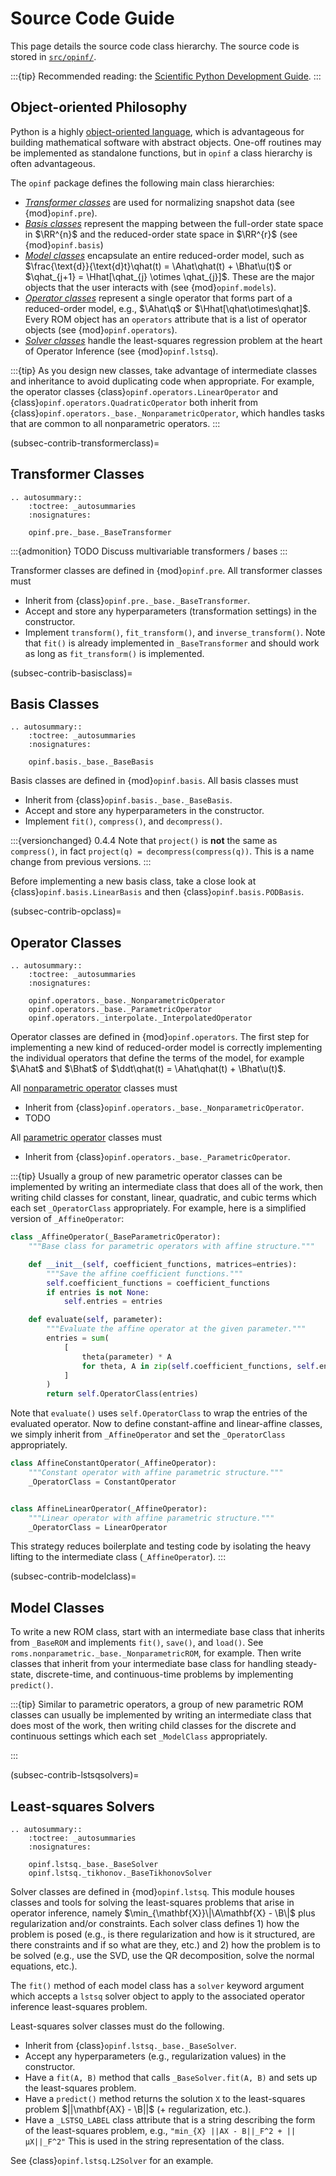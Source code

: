 # Source Code Guide

This page details the source code class hierarchy.
The source code is stored in [`src/opinf/`](https://github.com/Willcox-Research-Group/rom-operator-inference-Python3/tree/main/src/opinf).

:::{tip}
Recommended reading: the [Scientific Python Development Guide](https://learn.scientific-python.org/development/principles/design/).
:::

## Object-oriented Philosophy

Python is a highly [object-oriented language](https://docs.python.org/3/tutorial/classes.html), which is advantageous for building mathematical software with abstract objects.
One-off routines may be implemented as standalone functions, but in `opinf` a class hierarchy is often advantageous.

The `opinf` package defines the following main class hierarchies:

- [_Transformer classes_](subsec-contrib-transformerclass) are used for normalizing snapshot data (see {mod}`opinf.pre`).
- [_Basis classes_](subsec-contrib-basisclass) represent the mapping between the full-order state space in $\RR^{n}$ and the reduced-order state space in $\RR^{r}$ (see {mod}`opinf.basis`)
- [_Model classes_](subsec-contrib-modelclass) encapsulate an entire reduced-order model, such as $\frac{\text{d}}{\text{d}t}\qhat(t) = \Ahat\qhat(t) + \Bhat\u(t)$ or $\qhat_{j+1} = \Hhat[\qhat_{j} \otimes \qhat_{j}]$. These are the major objects that the user interacts with (see {mod}`opinf.models`).
- [_Operator classes_](subsec-contrib-opclass) represent a single operator that forms part of a reduced-order model, e.g., $\Ahat\q$ or $\Hhat[\qhat\otimes\qhat]$. Every ROM object has an `operators` attribute that is a list of operator objects (see {mod}`opinf.operators`).
- [_Solver classes_](subsec-contrib-lstsqsolvers) handle the least-squares regression problem at the heart of Operator Inference (see {mod}`opinf.lstsq`).

:::{tip}
As you design new classes, take advantage of intermediate classes and inheritance to avoid duplicating code when appropriate.
For example, the operator classes {class}`opinf.operators.LinearOperator` and {class}`opinf.operators.QuadraticOperator` both inherit from {class}`opinf.operators._base._NonparametricOperator`, which handles tasks that are common to all nonparametric operators.
:::

(subsec-contrib-transformerclass)=
## Transformer Classes

```{eval-rst}
.. autosummary::
    :toctree: _autosummaries
    :nosignatures:

    opinf.pre._base._BaseTransformer
```

:::{admonition} TODO
Discuss multivariable transformers / bases
:::

Transformer classes are defined in {mod}`opinf.pre`.
All transformer classes must

- Inherit from {class}`opinf.pre._base._BaseTransformer`.
- Accept and store any hyperparameters (transformation settings) in the constructor.
- Implement `transform()`, `fit_transform()`, and `inverse_transform()`. Note that `fit()` is already implemented in `_BaseTransformer` and should work as long as `fit_transform()` is implemented.

(subsec-contrib-basisclass)=
## Basis Classes

```{eval-rst}
.. autosummary::
    :toctree: _autosummaries
    :nosignatures:

    opinf.basis._base._BaseBasis
```

Basis classes are defined in {mod}`opinf.basis`.
All basis classes must

- Inherit from {class}`opinf.basis._base._BaseBasis`.
- Accept and store any hyperparameters in the constructor.
- Implement `fit()`, `compress()`, and `decompress()`.

:::{versionchanged} 0.4.4
Note that `project()` is **not** the same as `compress()`, in fact `project(q) = decompress(compress(q))`.
This is a name change from previous versions.
:::

Before implementing a new basis class, take a close look at {class}`opinf.basis.LinearBasis` and then {class}`opinf.basis.PODBasis`.

(subsec-contrib-opclass)=
## Operator Classes

```{eval-rst}
.. autosummary::
    :toctree: _autosummaries
    :nosignatures:

    opinf.operators._base._NonparametricOperator
    opinf.operators._base._ParametricOperator
    opinf.operators._interpolate._InterpolatedOperator
```

Operator classes are defined in {mod}`opinf.operators`.
The first step for implementing a new kind of reduced-order model is correctly implementing the individual operators that define the terms of the model, for example $\Ahat$ and $\Bhat$ of $\ddt\qhat(t) = \Ahat\qhat(t) + \Bhat\u(t)$.

All [nonparametric operator](sec-operators-nonparametric) classes must

- Inherit from {class}`opinf.operators._base._NonparametricOperator`.
- TODO

All [parametric operator](sec-operators-parametric) classes must

- Inherit from {class}`opinf.operators._base._ParametricOperator`.

:::{tip}
Usually a group of new parametric operator classes can be implemented by writing an intermediate class that does all of the work, then writing child classes for constant, linear, quadratic, and cubic terms which each set `_OperatorClass` appropriately.
For example, here is a simplified version of `_AffineOperator`:

```python
class _AffineOperator(_BaseParametricOperator):
    """Base class for parametric operators with affine structure."""

    def __init__(self, coefficient_functions, matrices=entries):
        """Save the affine coefficient functions."""
        self.coefficient_functions = coefficient_functions
        if entries is not None:
            self.entries = entries

    def evaluate(self, parameter):
        """Evaluate the affine operator at the given parameter."""
        entries = sum(
            [
                theta(parameter) * A
                for theta, A in zip(self.coefficient_functions, self.entries)
            ]
        )
        return self.OperatorClass(entries)
```

Note that `evaluate()` uses `self.OperatorClass` to wrap the entries of the evaluated operator.
Now to define constant-affine and linear-affine classes, we simply inherit from `_AffineOperator` and set the `_OperatorClass` appropriately.

```python
class AffineConstantOperator(_AffineOperator):
    """Constant operator with affine parametric structure."""
    _OperatorClass = ConstantOperator


class AffineLinearOperator(_AffineOperator):
    """Linear operator with affine parametric structure."""
    _OperatorClass = LinearOperator
```

This strategy reduces boilerplate and testing code by isolating the heavy lifting to the intermediate class (`_AffineOperator`).
:::

(subsec-contrib-modelclass)=
## Model Classes

To write a new ROM class, start with an intermediate base class that inherits from `_BaseROM` and implements `fit()`, `save()`, and `load()`.
See `roms.nonparametric._base._NonparametricROM`, for example.
Then write classes that inherit from your intermediate base class for handling steady-state, discrete-time, and continuous-time problems by implementing `predict()`.

:::{tip}
Similar to parametric operators, a group of new parametric ROM classes can usually be implemented by writing an intermediate class that does most of the work, then writing child classes for the discrete and continuous settings which each set `_ModelClass` appropriately.
<!-- For instance, the intermediate class can often implement `fit()`, `save()`, and `load()`, and `_BaseParametricROM` implements `evaluate()`, `predict()`, and `jacobian()` already.
However, it is important to have tailored signatures and detailed docstrings for `fit()` and `predict()`, so these should be carefully defined for every public-facing class. -->
:::

(subsec-contrib-lstsqsolvers)=
## Least-squares Solvers

```{eval-rst}
.. autosummary::
    :toctree: _autosummaries
    :nosignatures:

    opinf.lstsq._base._BaseSolver
    opinf.lstsq._tikhonov._BaseTikhonovSolver
```

Solver classes are defined in {mod}`opinf.lstsq`.
This module houses classes and tools for solving the least-squares problems that arise in operator inference, namely $\min_{\mathbf{X}}\|\A\mathbf{X} - \B\|$ plus regularization and/or constraints.
Each solver class defines 1) how the problem is posed (e.g., is there regularization and how is it structured, are there constraints and if so what are they, etc.) and 2) how the problem is to be solved (e.g., use the SVD, use the QR decomposition, solve the normal equations, etc.).

The `fit()` method of each model class has a `solver` keyword argument which accepts a `lstsq` solver object to apply to the associated operator inference least-squares problem.

Least-squares solver classes must do the following.

- Inherit from {class}`opinf.lstsq._base._BaseSolver`.
- Accept any hyperparameters (e.g., regularization values) in the constructor.
- Have a `fit(A, B)` method that calls `_BaseSolver.fit(A, B)` and sets up the least-squares problem.
- Have a `predict()` method returns the solution `X` to the least-squares problem $||\mathbf{AX} - \B||$ (+ regularization, etc.).
- Have a `_LSTSQ_LABEL` class attribute that is a string describing the form of the least-squares problem, e.g., `"min_{X} ||AX - B||_F^2 + ||µX||_F^2"` This is used in the string representation of the class.

See {class}`opinf.lstsq.L2Solver` for an example.
